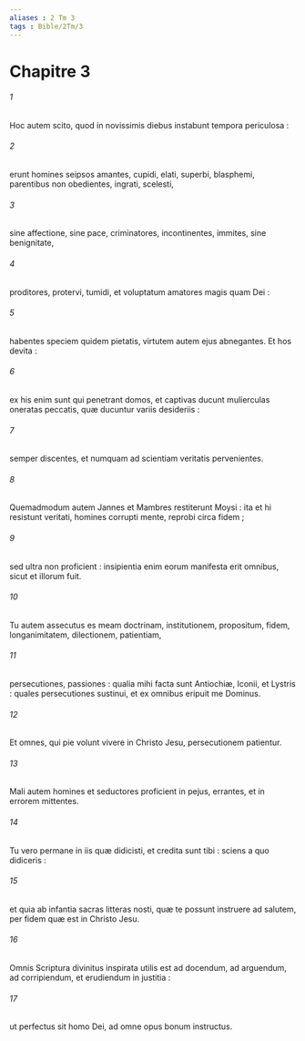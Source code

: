 ```yaml
---
aliases : 2 Tm 3
tags : Bible/2Tm/3
---
```


# Chapitre 3

###### 1
Hoc autem scito, quod in novissimis diebus instabunt tempora periculosa :
###### 2
erunt homines seipsos amantes, cupidi, elati, superbi, blasphemi, parentibus non obedientes, ingrati, scelesti,
###### 3
sine affectione, sine pace, criminatores, incontinentes, immites, sine benignitate,
###### 4
proditores, protervi, tumidi, et voluptatum amatores magis quam Dei :
###### 5
habentes speciem quidem pietatis, virtutem autem ejus abnegantes. Et hos devita :
###### 6
ex his enim sunt qui penetrant domos, et captivas ducunt mulierculas oneratas peccatis, quæ ducuntur variis desideriis :
###### 7
semper discentes, et numquam ad scientiam veritatis pervenientes.
###### 8
Quemadmodum autem Jannes et Mambres restiterunt Moysi : ita et hi resistunt veritati, homines corrupti mente, reprobi circa fidem ;
###### 9
sed ultra non proficient : insipientia enim eorum manifesta erit omnibus, sicut et illorum fuit.
###### 10
Tu autem assecutus es meam doctrinam, institutionem, propositum, fidem, longanimitatem, dilectionem, patientiam,
###### 11
persecutiones, passiones : qualia mihi facta sunt Antiochiæ, Iconii, et Lystris : quales persecutiones sustinui, et ex omnibus eripuit me Dominus.
###### 12
Et omnes, qui pie volunt vivere in Christo Jesu, persecutionem patientur.
###### 13
Mali autem homines et seductores proficient in pejus, errantes, et in errorem mittentes.
###### 14
Tu vero permane in iis quæ didicisti, et credita sunt tibi : sciens a quo didiceris :
###### 15
et quia ab infantia sacras litteras nosti, quæ te possunt instruere ad salutem, per fidem quæ est in Christo Jesu.
###### 16
Omnis Scriptura divinitus inspirata utilis est ad docendum, ad arguendum, ad corripiendum, et erudiendum in justitia :
###### 17
ut perfectus sit homo Dei, ad omne opus bonum instructus.
